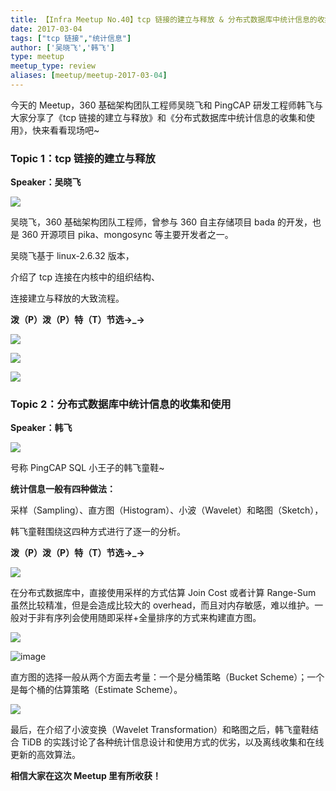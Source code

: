 ```yaml
---
title: 【Infra Meetup No.40】tcp 链接的建立与释放 & 分布式数据库中统计信息的收集和使用
date: 2017-03-04
tags: ["tcp 链接","统计信息"]
author: ['吴晓飞','韩飞']
type: meetup
meetup_type: review
aliases: [meetup/meetup-2017-03-04]
---
```


今天的 Meetup，360 基础架构团队工程师吴晓飞和 PingCAP 研发工程师韩飞与大家分享了《tcp 链接的建立与释放》和《分布式数据库中统计信息的收集和使用》，快来看看现场吧~

### Topic 1：tcp 链接的建立与释放

**Speaker：吴晓飞**

![](http://upload-images.jianshu.io/upload_images/542677-321d7fea8ee32ed3?imageMogr2/auto-orient/strip%7CimageView2/2/w/1240)

吴晓飞，360 基础架构团队工程师，曾参与 360 自主存储项目 bada 的开发，也是 360 开源项目 pika、mongosync 等主要开发者之一。

吴晓飞基于 linux-2.6.32 版本，

介绍了 tcp 连接在内核中的组织结构、

连接建立与释放的大致流程。 

**泼（P）泼（P）特（T）节选→_→**

![](http://upload-images.jianshu.io/upload_images/542677-1150cde3067bcd73?imageMogr2/auto-orient/strip%7CimageView2/2/w/1240)

![](http://upload-images.jianshu.io/upload_images/542677-09075c610e9bd70e?imageMogr2/auto-orient/strip%7CimageView2/2/w/1240)

![](http://upload-images.jianshu.io/upload_images/542677-cc655364c2e1d8ad?imageMogr2/auto-orient/strip%7CimageView2/2/w/1240)

### Topic 2：分布式数据库中统计信息的收集和使用

**Speaker：韩飞**

![](http://upload-images.jianshu.io/upload_images/542677-ee3b414e62cfde55?imageMogr2/auto-orient/strip%7CimageView2/2/w/1240)

号称 PingCAP SQL 小王子的韩飞童鞋~

**统计信息一般有四种做法：**

采样（Sampling）、直方图（Histogram）、小波（Wavelet）和略图（Sketch），

韩飞童鞋围绕这四种方式进行了逐一的分析。

**泼（P）泼（P）特（T）节选→_→**

![](http://upload-images.jianshu.io/upload_images/542677-474324f4bb0d7113?imageMogr2/auto-orient/strip%7CimageView2/2/w/1240)

在分布式数据库中，直接使用采样的方式估算 Join Cost 或者计算 Range-Sum 虽然比较精准，但是会造成比较大的 overhead，而且对内存敏感，难以维护。一般对于非有序列会使用随即采样+全量排序的方式来构建直方图。

![](http://upload-images.jianshu.io/upload_images/542677-cb864df4daf4cf11?imageMogr2/auto-orient/strip%7CimageView2/2/w/1240)

![image](http://upload-images.jianshu.io/upload_images/542677-73b95db21a10c11e?imageMogr2/auto-orient/strip%7CimageView2/2/w/1240)

直方图的选择一般从两个方面去考量：一个是分桶策略（Bucket Scheme）；一个是每个桶的估算策略（Estimate Scheme）。

![](http://upload-images.jianshu.io/upload_images/542677-ce2341040607a6e5?imageMogr2/auto-orient/strip%7CimageView2/2/w/1240)

最后，在介绍了小波变换（Wavelet Transformation）和略图之后，韩飞童鞋结合 TiDB 的实践讨论了各种统计信息设计和使用方式的优劣，以及离线收集和在线更新的高效算法。

**相信大家在这次 Meetup 里有所收获！**


